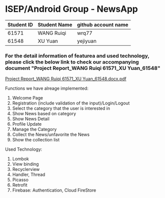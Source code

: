 # ISEP/Android Group - NewsApp

|  Student ID   | Student Name  | github account name|
|  ----         | ----          | ----               |
| 61571         | WANG Ruiqi    |wrq77               |
| 61548         | XU Yuan       |yejiyuan            |

### For the detail information of featurea and used technology, please click the below link to check our accompanying document "Project Report_WANG Ruiqi 61571_XU Yuan_61548"

[Project Report_WANG Ruiqi 61571_XU Yuan_61548.docx.pdf](https://github.com/wrq77/Android-App_NewsApp/files/7904855/Project.Report_WANG.Ruiqi.61571_XU.Yuan_61548.docx.pdf)


Functions we have alreage implemented:
1. Welcome Page
2. Registration (include validation of the input)/Login/Logout
3. Select the category that the user is interested in
4. Show News based on category
5. Show News Detail
6. Profile Update
7. Manage the Category
8. Collect the News/unfavorite the News
9. Show the collection list


Used Technology:
1. Lombok 
2. View binding
3. Recyclerview
4. Handler, Thread
5. Picasso
6. Retrofit
7. Firebase: Authentication, Cloud FireStore

